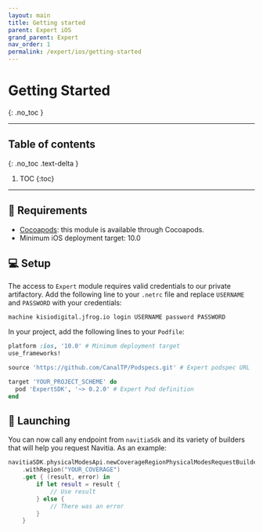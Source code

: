 ```yaml
---
layout: main
title: Getting started
parent: Expert iOS
grand_parent: Expert
nav_order: 1
permalink: /expert/ios/getting-started
---
```


# Getting Started
{: .no_toc }

---

## Table of contents
{: .no_toc .text-delta }

1. TOC
{:toc}

---

## 🧰  Requirements

- [Cocoapods](https://cocoapods.org): this module is available through Cocoapods.
- Minimum iOS deployment target: 10.0

## 💻  Setup

The access to `Expert` module requires valid credentials to our private artifactory. Add the following line to your `.netrc` file and replace `USERNAME` and `PASSWORD` with your credentials:

```
machine kisiodigital.jfrog.io login USERNAME password PASSWORD
```
 
In your project, add the following lines to your `Podfile`:

```ruby
platform :ios, '10.0' # Minimum deployment target
use_frameworks!

source 'https://github.com/CanalTP/Podspecs.git' # Expert podspec URL

target 'YOUR_PROJECT_SCHEME' do
  pod 'ExpertSDK', '~> 0.2.0' # Expert Pod definition
end
```

## 🚀  Launching

You can now call any endpoint from `navitiaSdk` and its variety of builders that will help you request Navitia. As an example:

```swift
navitiaSDK.physicalModesApi.newCoverageRegionPhysicalModesRequestBuilder()
    .withRegion("YOUR_COVERAGE")
    .get { (result, error) in
        if let result = result {
            // Use result
        } else {
            // There was an error
        }
    }
```